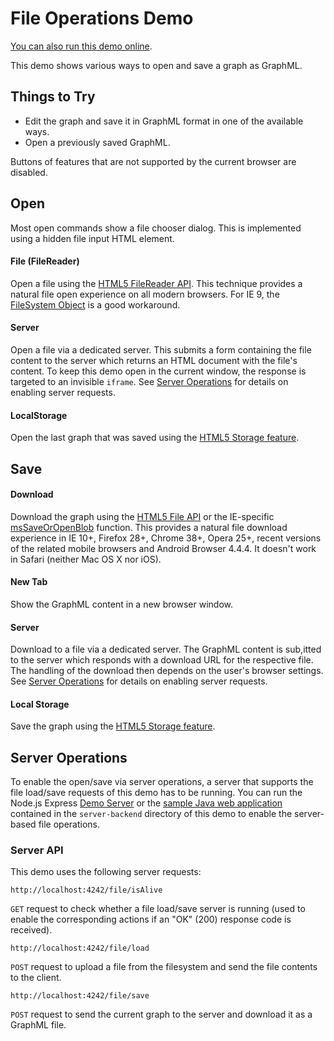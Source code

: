 <!--
 //////////////////////////////////////////////////////////////////////////////
 // @license
 // This demo file is part of yFiles for HTML 2.3.0.3.
 // Use is subject to license terms.
 //
 // Copyright (c) 2000-2020 by yWorks GmbH, Vor dem Kreuzberg 28,
 // 72070 Tuebingen, Germany. All rights reserved.
 //
 //////////////////////////////////////////////////////////////////////////////
-->
# File Operations Demo

[You can also run this demo online](https://live.yworks.com/demos/view/fileoperations/index.html).

This demo shows various ways to open and save a graph as GraphML.

## Things to Try

- Edit the graph and save it in GraphML format in one of the available ways.
- Open a previously saved GraphML.

Buttons of features that are not supported by the current browser are disabled.

## Open

Most open commands show a file chooser dialog. This is implemented using a hidden file input HTML element.

#### File (FileReader)

Open a file using the [HTML5 FileReader API](https://caniuse.com/#search=filereader). This technique provides a natural file open experience on all modern browsers. For IE 9, the [FileSystem Object](<https://docs.microsoft.com/en-us/previous-versions//z9ty6h50(v=vs.85)>) is a good workaround.

#### Server

Open a file via a dedicated server. This submits a form containing the file content to the server which returns an HTML document with the file's content. To keep this demo open in the current window, the response is targeted to an invisible `iframe`. See [Server Operations](#server-operations) for details on enabling server requests.

#### LocalStorage

Open the last graph that was saved using the [HTML5 Storage feature](https://www.html5rocks.com/en/features/storage).

## Save

#### Download

Download the graph using the [HTML5 File API](https://caniuse.com/#search=file) or the IE-specific [msSaveOrOpenBlob](<https://docs.microsoft.com/en-us/previous-versions/windows/internet-explorer/ie-developer/samples/hh779016(v=vs.85)>) function. This provides a natural file download experience in IE 10+, Firefox 28+, Chrome 38+, Opera 25+, recent versions of the related mobile browsers and Android Browser 4.4.4. It doesn't work in Safari (neither Mac OS X nor iOS).

#### New Tab

Show the GraphML content in a new browser window.

#### Server

Download to a file via a dedicated server. The GraphML content is sub,itted to the server which responds with a download URL for the respective file. The handling of the download then depends on the user's browser settings. See [Server Operations](#server-operations) for details on enabling server requests.

#### Local Storage

Save the graph using the [HTML5 Storage feature](https://www.html5rocks.com/en/features/storage).

## Server Operations

To enable the open/save via server operations, a server that supports the file load/save requests of this demo has to be running. You can run the Node.js Express [Demo Server](../../demo-server/README.html) or the [sample Java web application](server-backend/java/README.html) contained in the `server-backend` directory of this demo to enable the server-based file operations.

### Server API

This demo uses the following server requests:

`http://localhost:4242/file/isAlive`

`GET` request to check whether a file load/save server is running (used to enable the corresponding actions if an "OK" (200) response code is received).

`http://localhost:4242/file/load`

`POST` request to upload a file from the filesystem and send the file contents to the client.

`http://localhost:4242/file/save`

`POST` request to send the current graph to the server and download it as a GraphML file.
